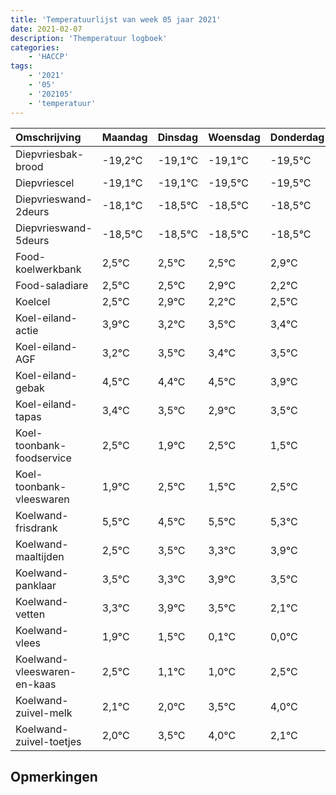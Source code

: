 ```yaml
---
title: 'Temperatuurlijst van week 05 jaar 2021'
date: 2021-02-07
description: 'Themperatuur logboek'
categories:
    - 'HACCP'
tags:
    - '2021'
    - '05'
    - '202105'
    - 'temperatuur'
---
```

|Omschrijving|Maandag|Dinsdag|Woensdag|Donderdag|Vrijdag|Zaterdag|Zondag|
|:---|:---|:---|:---|:---|:---|:---|:---|
|Diepvriesbak-brood|-19,2°C|-19,1°C|-19,1°C|-19,5°C|-19,5°C|-19,5°C|-19,5°C|
|Diepvriescel|-19,1°C|-19,1°C|-19,5°C|-19,5°C|-19,5°C|-19,5°C|-19,1°C|
|Diepvrieswand-2deurs|-18,1°C|-18,5°C|-18,5°C|-18,5°C|-18,5°C|-18,1°C|-18,8°C|
|Diepvrieswand-5deurs|-18,5°C|-18,5°C|-18,5°C|-18,5°C|-18,1°C|-18,8°C|-18,5°C|
|Food-koelwerkbank|2,5°C|2,5°C|2,5°C|2,9°C|2,2°C|2,5°C|2,4°C|
|Food-saladiare|2,5°C|2,5°C|2,9°C|2,2°C|2,5°C|2,4°C|2,5°C|
|Koelcel|2,5°C|2,9°C|2,2°C|2,5°C|2,4°C|2,5°C|1,9°C|
|Koel-eiland-actie|3,9°C|3,2°C|3,5°C|3,4°C|3,5°C|2,9°C|3,5°C|
|Koel-eiland-AGF|3,2°C|3,5°C|3,4°C|3,5°C|2,9°C|3,5°C|2,5°C|
|Koel-eiland-gebak|4,5°C|4,4°C|4,5°C|3,9°C|4,5°C|3,5°C|4,5°C|
|Koel-eiland-tapas|3,4°C|3,5°C|2,9°C|3,5°C|2,5°C|3,5°C|3,3°C|
|Koel-toonbank-foodservice|2,5°C|1,9°C|2,5°C|1,5°C|2,5°C|2,3°C|2,9°C|
|Koel-toonbank-vleeswaren|1,9°C|2,5°C|1,5°C|2,5°C|2,3°C|2,9°C|2,5°C|
|Koelwand-frisdrank|5,5°C|4,5°C|5,5°C|5,3°C|5,9°C|5,5°C|4,1°C|
|Koelwand-maaltijden|2,5°C|3,5°C|3,3°C|3,9°C|3,5°C|2,1°C|2,0°C|
|Koelwand-panklaar|3,5°C|3,3°C|3,9°C|3,5°C|2,1°C|2,0°C|3,5°C|
|Koelwand-vetten|3,3°C|3,9°C|3,5°C|2,1°C|2,0°C|3,5°C|4,0°C|
|Koelwand-vlees|1,9°C|1,5°C|0,1°C|0,0°C|1,5°C|2,0°C|0,1°C|
|Koelwand-vleeswaren-en-kaas|2,5°C|1,1°C|1,0°C|2,5°C|3,0°C|1,1°C|2,8°C|
|Koelwand-zuivel-melk|2,1°C|2,0°C|3,5°C|4,0°C|2,1°C|3,8°C|3,5°C|
|Koelwand-zuivel-toetjes|2,0°C|3,5°C|4,0°C|2,1°C|3,8°C|3,5°C|2,0°C|

## Opmerkingen


